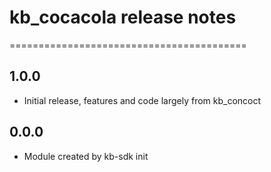 # kb_cocacola release notes
=========================================

1.0.0
-----
* Initial release, features and code largely from kb_concoct

0.0.0
-----
* Module created by kb-sdk init
